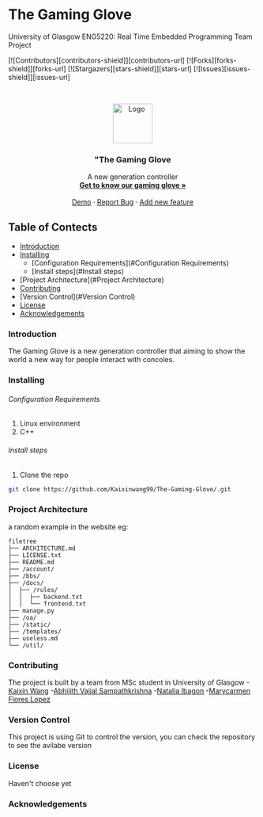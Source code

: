 # The Gaming Glove
University of Glasgow ENG5220: Real Time Embedded Programming Team Project

<!-- PROJECT SHIELDS -->

[![Contributors][contributors-shield]][contributors-url]
[![Forks][forks-shield]][forks-url]
[![Stargazers][stars-shield]][stars-url]
[![Issues][issues-shield]][issues-url]

<!-- PROJECT LOGO -->
<br />

<p align="center">
  <a href="https://github.com/Kaixinwang99/The-Gaming-Glove/">
    <img src="images/logo.png" alt="Logo" width="80" height="80">
  </a>

  <h3 align="center">"The Gaming Glove</h3>
  <p align="center">
    A new generation controller
    <br />
    <a href="https://github.com/Kaixinwang99/The-Gaming-Glove/"><strong>Get to know our gaming glove »</strong></a>
    <br />
    <br />
    <a href="https://github.com/Kaixinwang99/The-Gaming-Glove/">Demo</a>
    ·
    <a href="https://github.com/Kaixinwang99/The-Gaming-Glove/issues">Report Bug</a>
    ·
    <a href="https://github.com/Kaixinwang99/The-Gaming-Glove/issues">Add new feature</a>
  </p>

</p>

 
## Table of Contects

- [Introduction](#Introduction)
- [Installing](#Installing)  
  - [Configuration Requirements](#Configuration Requirements)
  - [Install steps](#Install steps)
- [Project Architecture](#Project Architecture)
- [Contributing](#Contributing)
- [Version Control](#Version Control)
- [License](#License)
- [Acknowledgements](#Acknowledgements)

### Introduction 
The Gaming Glove is a new generation controller that aiming to show the world a new way for people interact with concoles.
### Installing

###### Configuration Requirements

1. Linux environment 
2. C++

###### Install steps

1. Clone the repo

```sh
git clone https://github.com/Kaixinwang99/The-Gaming-Glove/.git
```

### Project Architecture
a random example in the website
eg:

```
filetree 
├── ARCHITECTURE.md
├── LICENSE.txt
├── README.md
├── /account/
├── /bbs/
├── /docs/
│  ├── /rules/
│  │  ├── backend.txt
│  │  └── frontend.txt
├── manage.py
├── /oa/
├── /static/
├── /templates/
├── useless.md
└── /util/

```

### Contributing

The project is built by a team from MSc student in University of Glasgow
-[Kaixin Wang](https://github.com/Kaixinwang99) 
-[Abhijith Vajjal Sampathkrishna](https://github.com/ajsampathk) 
-[Natalia Ibagon](https://github.com/nibagon) 
-[Marycarmen Flores Lopez](https://github.com/marycarmen1999) 


### Version Control

This project is using Git to control the version, you can check the repository to see the avilabe version


### License

Haven't choose yet

### Acknowledgements

